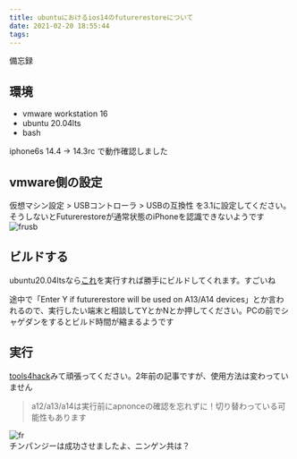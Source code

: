 ```yaml
---
title: ubuntuにおけるios14のfuturerestoreについて
date: 2021-02-20 18:55:44
tags:
---
```

備忘録
<!-- more -->
## 環境
- vmware workstation 16
- ubuntu 20.04lts
- bash

iphone6s 14.4 -> 14.3rc で動作確認しました

## vmware側の設定
仮想マシン設定 > USBコントローラ > USBの互換性 を3.1に設定してください。そうしないとFuturerestoreが通常状態のiPhoneを認識できないようです
![frusb](/FR_su.png)

## ビルドする
ubuntu20.04ltsなら[これ](https://raw.githubusercontent.com/LukeZGD/LukeZGD.github.io/master/scripts/futurerestore_compile.sh)を実行すれば勝手にビルドしてくれます。すごいね

途中で「Enter Y if futurerestore will be used on A13/A14 devices」とか言われるので、実行したい端末と相談してYとかNとか押してください。PCの前でシャゲダンをするとビルド時間が縮まるようです

## 実行
[tools4hack](https://tools4hack.santalab.me/howto-tutorial-futurerestore-restore-update-downgrade-to-ios1131.html)みて頑張ってください。2年前の記事ですが、使用方法は変わっていません

> a12/a13/a14は実行前にapnonceの確認を忘れずに！切り替わっている可能性もあります

![fr](/FR_su.png)
<br>チンパンジーは成功させましたよ、ニンゲン共は？